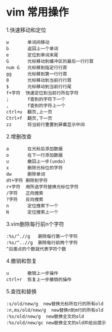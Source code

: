 # vim 常用操作

1.快速移动和定位

```shell
w       单词间移动  
b       返回上一个单词  
e       定位到单词末尾  
G       光标移动到缓冲区的最后一行行首  
num G   光标移到指定行行首  
gg      光标移到第一行行首  
0       光标移动到当前行行首  
$       光标移动到当前行行尾  
f+字符  快速定位到当前行所在字符  
;       f查到的字符下一个  
,       f查到的字符上一个  
ctrl+u  翻页,上一页  
Ctrl+f  翻页,下一页  
zz      将当前行重置到屏幕显示中间
```

2.增删改查

```shell
a       在光标后添加数据  
o       在下一行添加数据  
u       撤回上一步(undo)  
x       删除光标位的字符  
dw      删除单词  
dt+字符 删除到字符  
r+字符  用所选字符替换光标位字符  
/字符   正向搜索  
?字符   反向搜索  
n       定位搜索下一个  
N       定位搜索上一个
```

3.vim删除每行前n个字符

```shell
:%s/^.//g   删除每行第一个字符  
:%s/^..//g  删除每行前两个字符  
^后面点的个数就代表字符个数
```

4.撤销和恢复

```shell
u       撤销上一步操作  
ctrl+r  恢复上一步撤销的操作
```

5.查找和替换

```shell
:s/old/new/g  new替换光标所在行的所有old  
:n,ms/old/new/g  new替换n到m行的所有old  
:%s/old/new/g  new替换全文的old  
:%s/old/new/gc new替换全文的old并给出提示
```